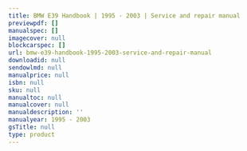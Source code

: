 ```yaml
---
title: BMW E39 Handbook | 1995 - 2003 | Service and repair manual
previewpdf: []
manualspec: []
imagecover: null
blockcarspec: []
url: bmw-e39-handbook-1995-2003-service-and-repair-manual
downloadid: null
sendowlmd: null
manualprice: null
isbn: null
sku: null
manualtoc: null
manualcover: null
manualdescription: ''
manualyear: 1995 - 2003
gsTitle: null
type: product
---
```


